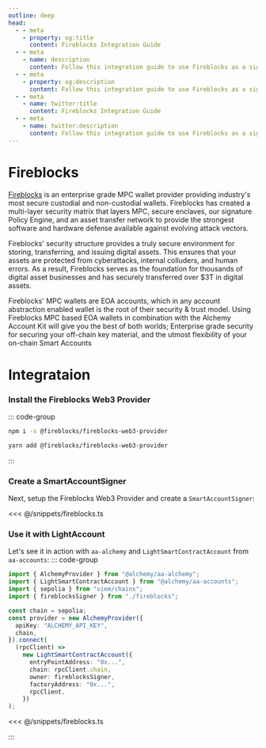 ```yaml
---
outline: deep
head:
  - - meta
    - property: og:title
      content: Fireblocks Integration Guide
  - - meta
    - name: description
      content: Follow this integration guide to use Fireblocks as a signer with Account Kit, a vertically integrated stack for building apps that support ERC-4337.
  - - meta
    - property: og:description
      content: Follow this integration guide to use Fireblocks as a signer with Account Kit, a vertically integrated stack for building apps that support ERC-4337.
  - - meta
    - name: twitter:title
      content: Fireblocks Integration Guide
  - - meta
    - name: twitter:description
      content: Follow this integration guide to use Fireblocks as a signer with Account Kit, a vertically integrated stack for building apps that support ERC-4337.
---
```


# Fireblocks

[Fireblocks](https://www.fireblocks.com/) is an enterprise grade MPC wallet provider providing industry's most secure custodial and non-custodial wallets. Fireblocks has created a multi-layer security matrix that layers MPC, secure enclaves, our signature Policy Engine, and an asset transfer network to provide the strongest software and hardware defense available against evolving attack vectors.

Fireblocks' security structure provides a truly secure environment for storing, transferring, and issuing digital assets. This ensures that your assets are protected from cyberattacks, internal colluders, and human errors. As a result, Fireblocks serves as the foundation for thousands of digital asset businesses and has securely transferred over $3T in digital assets.

Fireblocks' MPC wallets are EOA accounts, which in any account abstraction enabled wallet is the root of their security & trust model. Using Fireblocks MPC based EOA wallets in combination with the Alchemy Account Kit will give you the best of both worlds; Enterprise grade security for securing your off-chain key material, and the utmost flexibility of your on-chain Smart Accounts

# Integrataion

### Install the Fireblocks Web3 Provider

::: code-group

```bash [npm]
npm i -s @fireblocks/fireblocks-web3-provider
```

```bash [yarn]
yarn add @fireblocks/fireblocks-web3-provider
```

:::

### Create a SmartAccountSigner

Next, setup the Fireblocks Web3 Provider and create a `SmartAccountSigner`:

<<< @/snippets/fireblocks.ts

### Use it with LightAccount

Let's see it in action with `aa-alchemy` and `LightSmartContractAccount` from `aa-accounts`:
::: code-group

```ts [example.ts]
import { AlchemyProvider } from "@alchemy/aa-alchemy";
import { LightSmartContractAccount } from "@alchemy/aa-accounts";
import { sepolia } from "viem/chains";
import { fireblocksSigner } from "./fireblocks";

const chain = sepolia;
const provider = new AlchemyProvider({
  apiKey: "ALCHEMY_API_KEY",
  chain,
}).connect(
  (rpcClient) =>
    new LightSmartContractAccount({
      entryPointAddress: "0x...",
      chain: rpcClient.chain,
      owner: fireblocksSigner,
      factoryAddress: "0x...",
      rpcClient,
    })
);
```

<<< @/snippets/fireblocks.ts

:::

